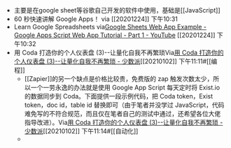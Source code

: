 - 主要是在google sheet等谷歌自己开发的软件中使用，基础是[[JavaScript]]
- 60 秒快速讲解 Google Apps！
  via[](https://www.youtube.com/watch?v=RRQvySxaCW0)
  [[20201224]] 下午10:31
- Learn Google Spreadsheets
  via[Google Sheets Web App Example - Google Apps Script Web App Tutorial - Part 1 - YouTube](https://www.youtube.com/watch?v=RRQvySxaCW0)
  [[20201224]] 下午10:32
- 用 Coda 打造你的个人仪表盘 (3)--让量化自我不再繁琐Via[用 Coda 打造你的个人仪表盘 (3)--让量化自我不再繁琐 - 少数派](https://sspai.com/post/56565)[[20210102]] 下午11:11#[[编程]]
    - [[Zapier]]的另一个缺点是价格比较贵，免费版的 zap 触发次数太少，所以一个一劳永逸的办法就是使用 Google App Script 每天定时将 Exist.io 的数据同步到 Coda。下面提供一段示例代码，把 Coda token，Exist token，doc id，table id 替换即可（由于笔者并没学过 JavaScript，代码难免写的不符合规范，而且仅在笔者自己的测试中通过，还希望各位大佬指导改进）。Via[用 Coda 打造你的个人仪表盘 (3)--让量化自我不再繁琐 - 少数派](https://sspai.com/post/56565)[[20210102]] 下午11:14#[[自动化]]
    - 
